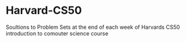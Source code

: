 # Harvard-CS50
Soultions to Problem Sets at the end of each week of Harvards CS50 introduction to comouter science course
